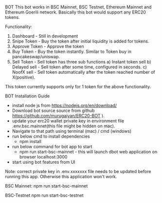 BOT
This bot works in BSC Mainnet, BSC Testnet, Ethereum Mainnet and Ethereum Goerili network. Basically this bot would support any ERC20 tokens.

Functionality:

1. Dashboard - Still in development
2. Snipe Token - Buy the token after initial liquidity is added for tokens.
3. Approve Token - Approve the token
4. Buy Token - Buy the token instantly. Similar to Token buy in pancakeswap/uniswap.
5. Sell Token - Sell token has three sub functions
   a) Instant token sell
   b) Delayed sell - Sell token after some time, configured in seconds.
   c) NoofX sell - Sell token automatically after the token reached number of X(positive).

This token currently supports only for 1 token for the above functionality.

BOT Installation Guide

- install node js from https://nodejs.org/en/download/
- Download bot source source from github https://github.com/murugaiyan/ERC20-BOT ).
- update your erc20 wallet private key in environment file .env.bsc.mainnet(this file might be hidden on mac).
- Navigate to that path using terminal (mac) / cmd (windows)
- run below cmd to install dependencies
  - npm install
- run below command for bot app to start
  - npm run start-bsc-mainnet - this will launch dbot web application on browser localhost:3000
- start using bot features from UI

Note: correct private key in .env.xxxxxxx file needs to be updated before running this app. Otherwise this application won't work.

BSC Mainnet:
npm run start-bsc-mainnet

BSC-Testnet
npm run start-bsc-testnet
